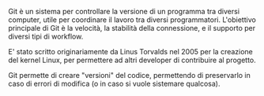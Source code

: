 <!-- @format -->

Git è un sistema per controllare la versione di un programma tra diversi computer, utile per coordinare il lavoro tra diversi programmatori.
L'obiettivo principale di Git è la velocità, la stabilità della connessione, e il supporto per diversi tipi di workflow.

E' stato scritto originariamente da Linus Torvalds nel 2005 per la creazione del kernel Linux, per permettere ad altri developer di contribuire al progetto.

Git permette di creare "versioni" del codice, permettendo di preservarlo in caso di errori di modifica (o in caso si vuole sistemare qualcosa).
